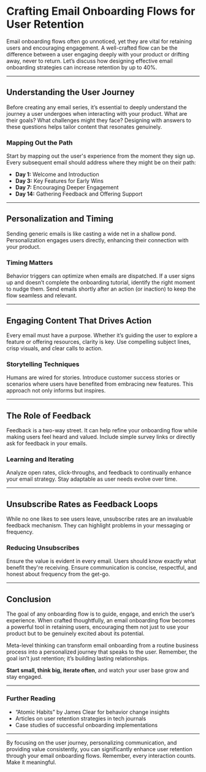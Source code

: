 

# Crafting Email Onboarding Flows for User Retention

Email onboarding flows often go unnoticed, yet they are vital for retaining users and encouraging engagement. A well-crafted flow can be the difference between a user engaging deeply with your product or drifting away, never to return. Let’s discuss how designing effective email onboarding strategies can increase retention by up to 40%.

---

## Understanding the User Journey

Before creating any email series, it’s essential to deeply understand the journey a user undergoes when interacting with your product. What are their goals? What challenges might they face? Designing with answers to these questions helps tailor content that resonates genuinely.

### Mapping Out the Path

Start by mapping out the user's experience from the moment they sign up. Every subsequent email should address where they might be on their path:

- **Day 1:** Welcome and Introduction
- **Day 3:** Key Features for Early Wins
- **Day 7:** Encouraging Deeper Engagement
- **Day 14:** Gathering Feedback and Offering Support

---

## Personalization and Timing

Sending generic emails is like casting a wide net in a shallow pond. Personalization engages users directly, enhancing their connection with your product.

### Timing Matters

Behavior triggers can optimize when emails are dispatched. If a user signs up and doesn’t complete the onboarding tutorial, identify the right moment to nudge them. Send emails shortly after an action (or inaction) to keep the flow seamless and relevant.

---

## Engaging Content That Drives Action

Every email must have a purpose. Whether it’s guiding the user to explore a feature or offering resources, clarity is key. Use compelling subject lines, crisp visuals, and clear calls to action.

### Storytelling Techniques

Humans are wired for stories. Introduce customer success stories or scenarios where users have benefited from embracing new features. This approach not only informs but inspires.

---

## The Role of Feedback

Feedback is a two-way street. It can help refine your onboarding flow while making users feel heard and valued. Include simple survey links or directly ask for feedback in your emails.

### Learning and Iterating

Analyze open rates, click-throughs, and feedback to continually enhance your email strategy. Stay adaptable as user needs evolve over time.

---

## Unsubscribe Rates as Feedback Loops

While no one likes to see users leave, unsubscribe rates are an invaluable feedback mechanism. They can highlight problems in your messaging or frequency.

### Reducing Unsubscribes

Ensure the value is evident in every email. Users should know exactly what benefit they're receiving. Ensure communication is concise, respectful, and honest about frequency from the get-go.

---

## Conclusion

The goal of any onboarding flow is to guide, engage, and enrich the user’s experience. When crafted thoughtfully, an email onboarding flow becomes a powerful tool in retaining users, encouraging them not just to use your product but to be genuinely excited about its potential.

Meta-level thinking can transform email onboarding from a routine business process into a personalized journey that speaks to the user. Remember, the goal isn’t just retention; it’s building lasting relationships.

**Start small, think big, iterate often**, and watch your user base grow and stay engaged.

---

### Further Reading

- “Atomic Habits” by James Clear for behavior change insights
- Articles on user retention strategies in tech journals
- Case studies of successful onboarding implementations

---

By focusing on the user journey, personalizing communication, and providing value consistently, you can significantly enhance user retention through your email onboarding flows. Remember, every interaction counts. Make it meaningful.